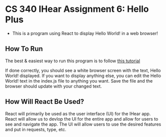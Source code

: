 # CS 340 IHear Assignment 6: Hello Plus

* This is a program using React to display Hello World! in a web browser!

## How To Run
  The best & easiest way to run this program is to follow [this tutorial](https://code.visualstudio.com/docs/nodejs/reactjs-tutorial#:~:text=Hello%20World,-Let's%20update%20the&text=Create%20a%20component%20inside%20index,render%20with%20.&text=Once%20you%20save%20the%20index,ll%20see%20%22Hello%20World!%22)
  
  If done correctly, you should see a white browser screen with the text, Hello World! displayed. If you want to display anything else, you can edit the Hello World! text in the index.js file to anything you want. Save the file and the browser should update with your changed text. 

## How Will React Be Used?
  React will primarily be used as the user interface (UI) for the IHear app. React will allow us to devlop the UI for the entire app and allow for users to see and navigate the app. The UI will allow users to use the desired features and put in requests, type, etc. 

